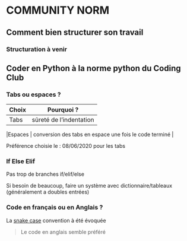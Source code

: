# COMMUNITY NORM

## Comment bien structurer son travail

### Structuration à venir

## Coder en Python à la norme python du Coding Club

### Tabs ou espaces ?

|Choix | Pourquoi ?|
|----|-----|
|Tabs | sûreté de l’indentation |

|Espaces | conversion des tabs en espace une fois le code terminé |

Préférence choisie le : 08/06/2020 pour les tabs

### If Else Elif

Pas trop de branches if/elif/else

Si besoin de beaucoup, faire un système avec dictionnaire/tableaux (généralement a doubles entrées)

### Code en français ou en Anglais ?

La [snake case](https://en.wikipedia.org/wiki/Snake_case) convention à été évoquée

> Le code en anglais semble préféré
